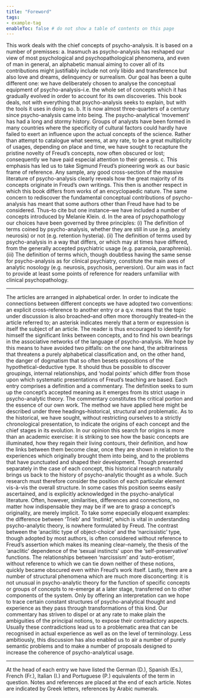 ```yaml
---
title: "Foreword"
tags:
- example-tag
enableToc: false # do not show a table of contents on this page
---
```

This work deals with the chief concepts of psycho-analysis. It is based on a number of premisses:
a. Inasmuch as psycho-analysis has reshaped our view of most psychological and psychopathological phenomena, and even of man in general, an alphabetic manual aiming to cover all of its contributions might justifiably include not only libido and transference but also love and dreams, delinquency or surrealism. Our goal has been a quite different one: we have deliberately chosen to analyse the conceptual equipment of psycho-analysis–i.e. the whole set of concepts which it has gradually evolved in order to account for its own discoveries. This book deals, not with everything that psycho-analysis seeks to explain, but with the tools it uses in doing so.
b. It is now almost three-quarters of a century since psycho-analysis came into being. The psycho-analytical ‘movement’ has had a long and stormy history. Groups of analysts have been formed in many countries where the specificity of cultural factors could hardly have failed to exert an influence upon the actual concepts of the science. Rather than attempt to catalogue what seems, at any rate, to be a great multiplicity of usages, depending on place and time, we have sought to recapture the pristine novelty of Freud’s concepts, now often obscured or lost; consequently we have paid especial attention to their genesis.
c. This emphasis has led us to take Sigmund Freud’s pioneering work as our basic frame of reference. Any sample, any good cross-section of the massive literature of psycho-analysis clearly reveals how the great majority of its concepts originate in Freud’s own writings. This then is another respect in which this book differs from works of an encyclopaedic nature.
The same concern to rediscover the fundamental conceptual contributions of psycho-analysis has meant that some authors other than Freud have had to be considered. Thus–to cite but one instance–we have included a number of concepts introduced by Melanie Klein.
d. In the area of psychopathology our choices have been governed by three principles:
(i) The definition of terms coined by psycho-analysis, whether they are still in use (e.g. anxiety neurosis) or not (e.g. retention hysteria).
(ii) The definition of terms used by psycho-analysis in a way that differs, or which may at times have differed, from the generally accepted psychiatric usage (e.g. paranoia, paraphrenia).
(iii) The definition of terms which, though doubtless having the same sense for psycho-analysis as for clinical psychiatry, constitute the main axes of analytic nosology (e.g. neurosis, psychosis, perversion). Our aim was in fact to provide at least some points of reference for readers unfamiliar with clinical psychopathology.
* * *

The articles are arranged in alphabetical order. In order to indicate the connections between different concepts we have adopted two conventions: an explicit cross-reference to another entry or a q.v. means that the topic under discussion is also broached–and often more thoroughly treated–in the article referred to; an asterisk indicates merely that a term or expression is itself the subject of an article. The reader is thus encouraged to identify for himself the significant links between concepts, and to find his own bearings in the associative networks of the language of psycho-analysis. We hope by this means to have avoided two pitfalls: on the one hand, the arbitrariness that threatens a purely alphabetical classification and, on the other hand, the danger of dogmatism that so often besets expositions of the hypothetical-deductive type. It should thus be possible to discover groupings, internal relationships, and ‘nodal points’ which differ from those upon which systematic presentations of Freud’s teaching are based.
Each entry comprises a definition and a commentary. The definition seeks to sum up the concept’s accepted meaning as it emerges from its strict usage in psycho-analytic theory. The commentary constitutes the critical portion and the essence of our own work. The method we have applied here might be described under three headings–historical, structural and problematic. As to the historical, we have sought, without restricting ourselves to a strictly chronological presentation, to indicate the origins of each concept and the chief stages in its evolution. In our opinion this search for origins is more than an academic exercise: it is striking to see how the basic concepts are illuminated, how they regain their living contours, their definition, and how the links between them become clear, once they are shown in relation to the experiences which originally brought them into being, and to the problems that have punctuated and shaped their development.
Though presented separately in the case of each concept, this historical research naturally brings us back to the history of psycho-analytic thought as a whole. Such research must therefore consider the position of each particular element vis-à-vis the overall structure. In some cases this position seems easily ascertained, and is explicitly acknowledged in the psycho-analytical literature. Often, however, similarities, differences and connections, no matter how indispensable they may be if we are to grasp a concept’s originality, are merely implicit. To take some especially eloquent examples: the difference between ‘Trieb’ and ‘Instinkt’, which is vital in understanding psycho-analytic theory, is nowhere formulated by Freud. The contrast between the ‘anaclitic type of object-choice’ and the ‘narcissistic’ type, though adopted by most authors, is often considered without reference to Freud’s assertion which makes its meaning clear–namely, the thesis of the ‘anaclitic’ dependence of the ‘sexual instincts’ upon the ‘self-preservative’ functions. The relationships between ‘narcissism’ and ‘auto-erotism’, without reference to which we can tie down neither of these notions, quickly became obscured even within Freud’s work itself. Lastly, there are a number of structural phenomena which are much more disconcerting: it is not unusual in psycho-analytic theory for the function of specific concepts or groups of concepts to re-emerge at a later stage, transferred on to other components of the system. Only by offering an interpretation can we hope to trace certain constant structures of psycho-analytical thought and experience as they pass through transformations of this kind.
Our commentary has striven to dispel or at any rate to make plain the ambiguities of the principal notions, to expose their contradictory aspects. Usually these contradictions lead us to a problematic area that can be recognised in actual experience as well as on the level of terminology.
Less ambitiously, this discussion has also enabled us to air a number of purely semantic problems and to make a number of proposals designed to increase the coherence of psycho-analytical usage.

* * *

At the head of each entry we have listed the German (D.), Spanish (Es.), French (Fr.), Italian (I.) and Portuguese (P.) equivalents of the term in question.
Notes and references are placed at the end of each article. Notes are indicated by Greek letters, references by Arabic numerals.